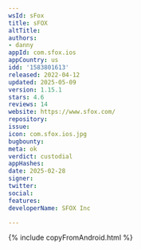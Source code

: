 ```yaml
---
wsId: sFox
title: sFOX
altTitle: 
authors:
- danny
appId: com.sfox.ios
appCountry: us
idd: '1583801613'
released: 2022-04-12
updated: 2025-05-09
version: 1.15.1
stars: 4.6
reviews: 14
website: https://www.sfox.com/
repository: 
issue: 
icon: com.sfox.ios.jpg
bugbounty: 
meta: ok
verdict: custodial
appHashes: 
date: 2025-02-28
signer: 
twitter: 
social: 
features: 
developerName: SFOX Inc

---
```


{% include copyFromAndroid.html %}
